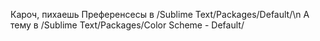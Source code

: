 Кароч, пихаешь Преференсесы в /Sublime Text/Packages/Default/\n
А тему в /Sublime Text/Packages/Color Scheme - Default/
